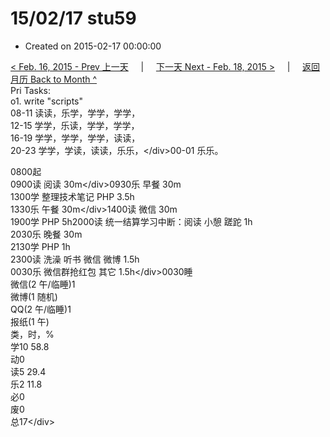# 15/02/17 stu59

* Created on 2015-02-17 00:00:00

[&lt; Feb. 16, 2015 - Prev 上一天](d16.md)     \|     [下一天 Next - Feb. 18, 2015 &gt;](d18.md)     \|     [返回月历 Back to Month ^](index.md)   
Pri Tasks:  
o1. write "scripts"  
08-11 读读，乐学，学学，学学，  
12-15 学学，乐读，学学，学学，  
16-19 学学，学学，学学，读读，  
20-23 学学，学读，读读，乐乐，&lt;/div&gt;00-01 乐乐。  
  
0800起  
0900读 阅读 30m&lt;/div&gt;0930乐 早餐 30m  
1300学 整理技术笔记 PHP 3.5h  
1330乐 午餐 30m&lt;/div&gt;1400读 微信 30m  
1900学 PHP 5h2000读 统一结算学习中断：阅读 小憩 蹉跎 1h  
2030乐 晚餐 30m  
2130学 PHP 1h  
2300读 洗澡 听书 微信 微博 1.5h  
0030乐 微信群抢红包 其它 1.5h&lt;/div&gt;0030睡  
微信\(2 午/临睡\)1  
微博\(1 随机\)  
QQ\(2 午/临睡\)1  
报纸\(1 午\)  
类，时，%  
学10 58.8  
动0  
读5 29.4  
乐2 11.8  
必0  
废0  
总17&lt;/div&gt;

